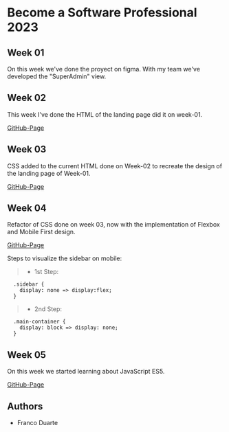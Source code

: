 # Become a Software Professional 2023

## Week 01
On this week we've done the proyect on figma. With my team we've developed the "SuperAdmin" view.

## Week 02
This week I've done the HTML of the landing page did it on week-01.


[GitHub-Page](https://francoax.github.io/BaSP-M2023/Week-02/)
## Week 03
CSS added to the current HTML done on Week-02 to recreate the design of the landing page of Week-01.

[GitHub-Page](https://francoax.github.io/BaSP-M2023/Week-03/)

## Week 04
Refactor of CSS done on week 03, now with the implementation of Flexbox and Mobile First design.

[GitHub-Page](https://francoax.github.io/BaSP-M2023/Week-04/)

Steps to visualize the sidebar on mobile:

>- 1st Step:
```
  .sidebar {
    display: none => display:flex;
  }
```
>- 2nd Step:
```
  .main-container {
    display: block => display: none;
  }
```

## Week 05
On this week we started learning about JavaScript ES5.

[GitHub-Page](https://francoax.github.io/BaSP-M2023/Week-05/)
## Authors
- Franco Duarte

